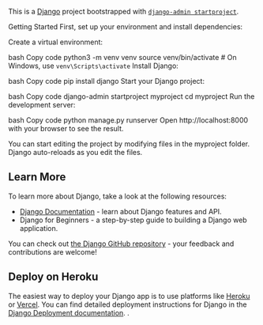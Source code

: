 This is a [Django](https://www.djangoproject.com/) project bootstrapped with [`django-admin startproject`](https://docs.djangoproject.com/en/stable/ref/django-admin/#startproject).

Getting Started
First, set up your environment and install dependencies:

Create a virtual environment:

bash
Copy code
python3 -m venv venv
source venv/bin/activate  # On Windows, use `venv\Scripts\activate`
Install Django:

bash
Copy code
pip install django
Start your Django project:

bash
Copy code
django-admin startproject myproject
cd myproject
Run the development server:

bash
Copy code
python manage.py runserver
Open http://localhost:8000 with your browser to see the result.

You can start editing the project by modifying files in the myproject folder. Django auto-reloads as you edit the files.

Learn More
----------

To learn more about Django, take a look at the following resources:

*   [Django Documentation](https://docs.djangoproject.com/en/stable/) - learn about Django features and API.
*   Django for Beginners - a step-by-step guide to building a Django web application.

You can check out [the Django GitHub repository](https://github.com/django/django) - your feedback and contributions are welcome!

Deploy on Heroku
----------------

The easiest way to deploy your Django app is to use platforms like [Heroku](https://www.heroku.com/) or [Vercel](https://vercel.com/). You can find detailed deployment instructions for Django in the [Django Deployment documentation](https://docs.djangoproject.com/en/stable/howto/deployment/).
.

